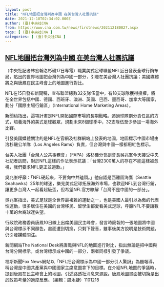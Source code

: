 ```yaml
---
layout: post
title: "NFL地圖把台灣列為中國 在美台灣人社團抗議"
date: 2021-12-18T02:34:02.000Z
author: (臺)中央社CNA
from: https://www.cna.com.tw/news/firstnews/202112180027.aspx
tags: [ (臺)中央社CNA ]
categories: [ (臺)中央社CNA ]
---
```

<!--1639794842000-->
[NFL地圖把台灣列為中國 在美台灣人社團抗議](https://www.cna.com.tw/news/firstnews/202112180027.aspx)
------

<div>
<div></div><div><p>（中央社記者林宏翰洛杉磯17日專電）職業美式足球聯盟NFL近日發表全球行銷布局，貼出的世界地圖把台灣列為中國一部分，引發在美台灣人社團抗議；美國媒體將之與唐鳳在民主峰會上的地圖進行對比。</p><p>NFL在15日發布新聞稿，宣布聯盟總數32支隊伍當中，有18支球隊獲得授權，將在全世界包括中國、德國、西班牙、澳洲、英國、巴西、墨西哥、加拿大等國家，劃分「國際主場行銷區」（International Home Marketing Areas）。</p><p>新聞稿指出，這項計畫是NFL開拓國際市場的長期戰略。透過球隊劃分責任區的方式，培養海外的美式足球觀眾，規劃未來8個球季中，32支隊伍至少參加一場海外比賽。</p><p>引發美國媒體關注的是NFL在官網及社群網站上發表的地圖，地圖標示中國市場由洛杉磯公羊隊（Los Angeles Rams）負責，但台灣與中國一樣都用紅色標示。</p><p>台美人社團「台灣人公共事務會」（FAPA）洛杉磯分會副會長吳兆峯今天接受中央社記者訪問，對於NFL這樣的作法表示抗議：「台灣2300萬人的存在不能這樣被忽視，我們要求NFL更正並道歉。」</p><p>吳兆峯呼籲：「NFL硬起來，不要向中共磕頭。」他自認是西雅圖海鷹（Seattle Seahawks）25年的球迷，樂見美式足球拓展海外市場，也歡迎NFL到台灣行銷，讓更多台灣人一起看超級盃，但希望NFL官方瞭解「台灣不是中國的一部分」。</p><p>吳兆峯指出，美式足球是全世界最複雜的運動之一，也是美國人最引以為傲的代表性運動，很多居住在美國的台灣移民、留學生都愛看美式足球，呼籲NFL不要讓數十萬的台裔球迷失望。</p><p>行政院政務委員唐鳳10日線上出席美國民主峰會，發言時簡報的一張地圖將中國與台灣標示不同顏色，畫面遭到切換，只剩下聲音，雖事後美方說明是技術問題，仍引發媒體關注。</p><p>新聞網站The National Desk將唐鳳與NFL的地圖進行對比，指出無論是把中國與台灣分開標示，或台灣標示成中國的一部分，兩者同樣引發了爭議。</p><p>福斯新聞Fox News網站以「NFL把台灣標示為中國一部分引人驚訝」為題報導，稱台灣是中國共產黨與中國國家主席意圖拿下的目標。在介紹NFL地圖的爭議時，提到唐鳳在民主峰會上的地圖，引述路透社消息來源說，唐鳳地圖畫面被切換是出於政策考量的過度反應。（編輯：周永捷）1101218</p></div>
</div>
